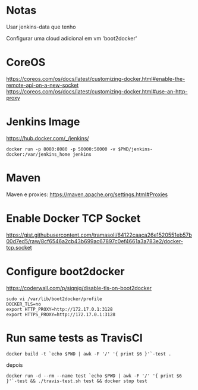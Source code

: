# Notas

Usar jenkins-data que tenho

Configurar uma cloud adicional em vm 'boot2docker'

# CoreOS
https://coreos.com/os/docs/latest/customizing-docker.html#enable-the-remote-api-on-a-new-socket
https://coreos.com/os/docs/latest/customizing-docker.html#use-an-http-proxy

# Jenkins Image
https://hub.docker.com/_/jenkins/
```shell
docker run -p 8080:8080 -p 50000:50000 -v $PWD/jenkins-docker:/var/jenkins_home jenkins
```

# Maven
Maven e proxies: https://maven.apache.org/settings.html#Proxies

# Enable Docker TCP Socket
https://gist.githubusercontent.com/tramasoli/64122caaca26e1520551eb57b00d7ed5/raw/8cf6546a2cb43b699ac67897c0ef4661a3a783e2/docker-tcp.socket

# Configure boot2docker
https://coderwall.com/p/siqnjg/disable-tls-on-boot2docker
```shell
sudo vi /var/lib/boot2docker/profile 
DOCKER_TLS=no
export HTTP_PROXY=http://172.17.0.1:3128
export HTTPS_PROXY=http://172.17.0.1:3128
```

# Run same tests as TravisCI
```shell
docker build -t `echo $PWD | awk -F '/' '{ print $6 }'`-test .
```

depois

```shell
docker run -d --rm --name test `echo $PWD | awk -F '/' '{ print $6 }'`-test && ./travis-test.sh test && docker stop test
```
